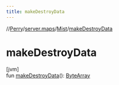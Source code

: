 ```yaml
---
title: makeDestroyData
---
```

//[Perry](../../../index.html)/[server.maps](../index.html)/[Mist](index.html)/[makeDestroyData](make-destroy-data.html)



# makeDestroyData



[jvm]\
fun [makeDestroyData](make-destroy-data.html)(): [ByteArray](https://kotlinlang.org/api/latest/jvm/stdlib/kotlin/-byte-array/index.html)




